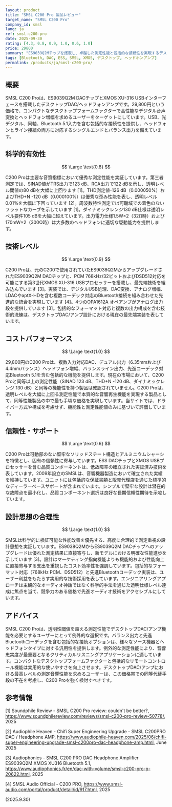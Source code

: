 ```yaml
---
layout: product
title: "SMSL C200 Pro 製品レビュー"
target_name: "SMSL C200 Pro"
company_id: smsl
lang: ja
ref: smsl-c200-pro
date: 2025-09-30
rating: [4.3, 0.8, 0.9, 1.0, 0.6, 1.0]
price: 29800
summary: "ES9039Q2Mチップを搭載し、卓越した測定性能と包括的な接続性を実現するデスクトップDAC/ヘッドフォンアンプです。"
tags: [Bluetooth, DAC, ESS, SMSL, XMOS, デスクトップ, ヘッドホンアンプ]
permalink: /products/ja/smsl-c200-pro/
---
```

## 概要

SMSL C200 Proは、ES9039Q2M DACチップとXMOS XU-316 USBインターフェースを搭載したデスクトップDAC/ヘッドフォンアンプです。29,800円という価格で、コンパクトなデスクトップフォームファクターで高性能なデジタル音声変換とヘッドフォン増幅を求めるユーザーをターゲットにしています。USB、光デジタル、同軸、Bluetooth 5.1入力を含む包括的な接続性を提供し、ヘッドフォンとライン接続の両方に対応するシングルエンドとバランス出力を備えています。

## 科学的有効性

$$ \Large \text{0.8} $$

C200 Proは主要な音質指標において優秀な測定性能を実証しています。第三者測定では、SINAD値がTRS出力で123 dB、RCA出力で122 dBを示し、透明レベル閾値の80 dBを大幅に上回ります [1]。THD測定値-126 dB（0.000050%）およびTHD+N -120 dB（0.000100%）は優秀な歪み性能を表し、透明レベル0.01%を大幅に下回っています [2]。周波数特性測定では可聴域での着色のないフラットなカーブを示しています [1]。ダイナミックレンジ130 dB仕様は透明レベル要件105 dBを大幅に超えています。出力電力仕様1.5W×2（32Ω時）および170mW×2（300Ω時）は大多数のヘッドフォンに適切な駆動能力を提供します。

## 技術レベル

$$ \Large \text{0.9} $$

C200 Proは、元のC200で使用されていたES9038Q2MからアップグレードされたES9039Q2M DACチップと、PCM 768kHz/32ビットおよびDSD512対応を可能にする第3世代XMOS XU-316 USBプロセッサーを搭載し、最先端技術を組み込んでいます [3]。実装では、デジタルUSB処理、DAC変換、アナログ増幅、LDACやaptX-HDを含む複数コーデック対応のBluetooth接続を組み合わせた先進的な統合を実現しています [4]。4つのOPA1612A オペアンプがアナログ出力段を提供しています [3]。包括的なフォーマット対応と複数の出力構成を含む技術的洗練は、デスクトップDAC/アンプ設計における現在の最先端実装を表しています。

## コストパフォーマンス

$$ \Large \text{1.0} $$

29,800円のC200 Proは、複数入力対応DAC、デュアル出力（6.35mmおよび4.4mmバランス）ヘッドフォン増幅、バランスライン出力、先進コーデック対応Bluetooth 5.1を含む包括的な機能を提供します。現在の市場において、C200 Proと同等以上の測定性能（SINAD 123 dB、THD+N -120 dB、ダイナミックレンジ 130 dB）と同等の機能性を持つ製品は確認されていません。C200 Proは、透明レベルを大幅に上回る測定性能で本質的な音響再生機能を実現する製品として、同等性能製品の中で最も手頃な価格を実現しています。当サイトでは、ドライバー方式や構成を考慮せず、機能性と測定性能値のみに基づいて評価しています。

## 信頼性・サポート

$$ \Large \text{0.6} $$

C200 Proは可動部のない堅牢なソリッドステート構造とアルミニウムシャーシを特徴とし、固有の信頼性に寄与しています。ESS DACチップとXMOS USBプロセッサーを含む品質コンポーネントは、低故障率の確立された実証済み技術を表しています。2009年設立のSMSLは、音響機器製造において確立された実績を維持しています。ユニットには包括的な保証書類と販売代理店を通じた標準的なディーラーベースサポートが含まれています。シンプルで堅牢な設計は潜在的な故障点を最小化し、品質コンポーネント選択は良好な長期信頼性期待を示唆しています。

## 設計思想の合理性

$$ \Large \text{1.0} $$

SMSLは科学的に検証可能な性能改善を優先する、高度に合理的で測定重視の設計思想を実証しています。ES9038Q2MからES9039Q2M DACチップへのアップグレードは優れた測定結果に直接寄与し、新モデルにおける明確な性能進歩を示しています [3]。設計はマーケティング指向機能よりも機能的および性能向上に直接寄与する支出を重視したコスト効率性を強調しています。包括的なフォーマット対応（768kHz PCM、DSD512）と先進Bluetoothコーデック実装は、ユーザー利益をもたらす実用的な技術採用を表しています。エンジニアリングアプローチは主観的なオーディオ神話ではなく科学的手法を通じた透明仕様レベル達成に焦点を当て、競争力のある価格で先進オーディオ技術をアクセシブルにしています。

## アドバイス

SMSL C200 Proは、透明性閾値を超える測定性能でデスクトップDAC/アンプ機能を必要とするユーザーにとって例外的な選択です。バランス出力と先進Bluetoothコーデックを含む包括的な接続オプションは、様々なソース機器とヘッドフォンタイプに対する汎用性を提供します。例外的な測定性能により、音響忠実度が最重要となるクリティカルリスニングアプリケーションに適しています。コンパクトなデスクトップフォームファクターと包括的なリモートコントロール機能は実用的な使いやすさを向上させます。デスクトップDAC/アンプにおける最高レベルの測定音響性能を求めるユーザーは、この価格帯での同等代替手段の不在を考慮し、C200 Proを強く検討すべきです。

## 参考情報

[1] Soundphile Review - SMSL C200 Pro review: couldn't be better?, https://www.soundphilereview.com/reviews/smsl-c200-pro-review-50778/, 2025

[2] Audiophile Heaven - Chifi Super Engineering Upgrade - SMSL C200PRO DAC / Headphone AMP, https://www.audiophile-heaven.com/2025/06/chifi-super-engineering-upgrade-smsl-c200pro-dac-headphone-amp.html, June 2025

[3] Audiophonics - SMSL C200 PRO DAC Headphone Amplifier ES9039Q2M XMOS XU316 Bluetooth 5.1, https://www.audiophonics.fr/en/dac-with-volume/smsl-c200-pro-p-20622.html, 2025

[4] SMSL Audio Official - C200 PRO, https://www.smsl-audio.com/portal/product/detail/id/917.html, 2025


(2025.9.30)